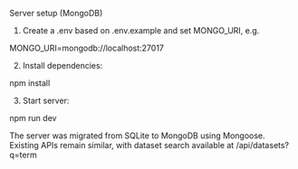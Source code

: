 Server setup (MongoDB)

1. Create a .env based on .env.example and set MONGO_URI, e.g.

MONGO_URI=mongodb://localhost:27017

2. Install dependencies:

npm install

3. Start server:

npm run dev

The server was migrated from SQLite to MongoDB using Mongoose. Existing APIs remain similar, with dataset search available at /api/datasets?q=term
